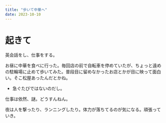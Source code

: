 ```yaml
---
title: "歩いて中華へ"
date: 2023-10-10
---
```


# 起きて
英会話をし、仕事をする。


お昼に中華を食べに行った。毎回店の前で自転車を停めていたが、ちょっと遠めの駐輪場に止めて歩いてみた。普段目に留めなかったお店とかが目に映って面白い。そこ松屋あったんだとかね。
- 急ぐたびではないのだし。

仕事は依然、謎。どうすんねん。

夜は人を撃ったり、ランニングしたり。体力が落ちてるのが気になる。頑張っていき。